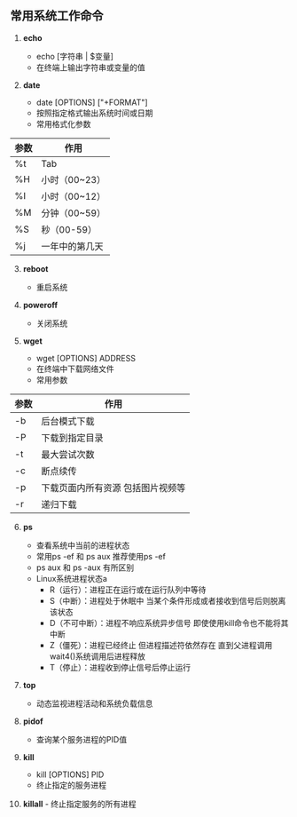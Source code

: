 ## 常用系统工作命令
1. **echo**
    - echo [字符串 | $变量]
    - 在终端上输出字符串或变量的值
  
2. **date**
    - date [OPTIONS] ["+FORMAT"]
    - 按照指定格式输出系统时间或日期
    - 常用格式化参数
  
**参数** | **作用**
-- | --
%t | Tab
%H | 小时（00~23）
%I | 小时（00~12）
%M | 分钟（00~59）
%S | 秒（00-59）
%j | 一年中的第几天

3. **reboot**
    - 重启系统

4. **poweroff**
    - 关闭系统

5. **wget**
    - wget [OPTIONS] ADDRESS
    - 在终端中下载网络文件
    - 常用参数
  
**参数** | **作用**
-- | --
-b | 后台模式下载
-P | 下载到指定目录
-t | 最大尝试次数
-c | 断点续传
-p | 下载页面内所有资源 包括图片视频等
-r | 递归下载

6. **ps**
    - 查看系统中当前的进程状态
    - 常用ps -ef 和 ps aux 推荐使用ps -ef
    - ps aux 和 ps -aux 有所区别
    - Linux系统进程状态a
      - R（运行）：进程正在运行或在运行队列中等待
      - S（中断）：进程处于休眠中 当某个条件形成或者接收到信号后则脱离该状态
      - D（不可中断）：进程不响应系统异步信号 即使使用kill命令也不能将其中断
      - Z（僵死）：进程已经终止 但进程描述符依然存在 直到父进程调用wait4()系统调用后进程释放
      - T（停止）：进程收到停止信号后停止运行

 7. **top**
    - 动态监视进程活动和系统负载信息
  
 8. **pidof**
    - 查询某个服务进程的PID值
  
 9. **kill**
    - kill [OPTIONS] PID
    - 终止指定的服务进程

 10. **killall**
    - 终止指定服务的所有进程
